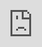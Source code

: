 ```yaml
---
title: Central Banks Lenders of Last Resort
post_status: publish
featured_image: /_images/CentralBanksLendersofLastResort.jpeg
---
```


<iframe src="https://player.vimeo.com/video/845535944?badge=0&amp;autopause=0&amp;player_id=0&amp;app_id=58479" frameborder="0" allow="autoplay; fullscreen; picture-in-picture" allowfullscreen style="position:absolute;top:0;left:0;width:100%;height:100%;" title="007 Central Banks as Lenders of Last Resort"></iframe>

<div style="margin-bottom:30px;"></div>

## Transcript

This lesson is about central banks as lenders of last resort. In the last lesson, we were talking about the fractional reserve banking system and how unstable that actually is. Now let's talk about central banks. What does it mean, that they are so-called lenders of last resort?

Commercial banks can and have called for the help of the central bank as a lender of last resort many times. In 2008/2009, the banks who were actually responsible for the global financial crisis received a bailout money. They were rescued because they were too big to fail. And what did they do with that money? History shows they bought back shares in their own companies. Nothing trickled down into the economy and to the regular people. The gap between rich and poor inevitably became bigger and bigger because it's always the people who already have assets that can get a cheap loan and they have a bailout in the end from a central bank. So the possibility is always there to put money into risky investment schemes. That's why central banks are called lenders of last resort. 

The objective is to prevent economic disruption as a result of financial panics and bank runs spreading from one bank to the next due to a lack of liquidity. And that is what we've shown you before with the fractional reserve banking system. Financial actors like banks know that the central banks will have to bail them out, which leads to moral hazard, excessive risk taking by both bankers and investors. 

The creation of artificial money through central banks overshadowed the distortion in the market. Because of the flooding and manipulation of the monetary system with cheap money there is no rational price finding mechanism anymore. Usually, supply and demand determine the value of goods and commodities, but in a distorted and manipulated market, there is no room for a fair price discovery. The global middle class is paying for the financial elite's greed, which in turn is being fed by a corrupted system of money creation. 

Have you as an individual ever been bailed out? I haven't. And if you have, would you do the same thing over and over again? Rigging the system knowing that there is a last resort which will always bail you out? This is exactly what banks, Wall Street hedge funds and their lobbying lawyers are doing constantly - assisted by central banks all over the world. Classically, central banks hold reserves in case of emergencies, set interest rates, and allocate funds to stimulate or slow economies after disruptive events like panics or wars. 

The more recent role they have assumed is one of securing the entire financial system and influencing the economic trajectory of entire sovereign nations. This is the antithesis of democratic rule. Such a monetary oligarchy operates beyond democratic norms and limits, says Nomi Prins in her book Collusion from 2019. Nomi Prins tapped into the Psyche of Wall Street, revealing how the very structure of the financial system hinged on traders flocking to the next big bet, regardless of the stakes. In addition, the same people and families kept popping up, cycling through Wall Street and Washington. They influenced the economy beneath them from their loftier hates of status, private money and public office, dismantling laws that stood in their way and finding loopholes through others. Private banks normalized market manipulation and central banks made it an art form with no limits, says Nomi Prins.
